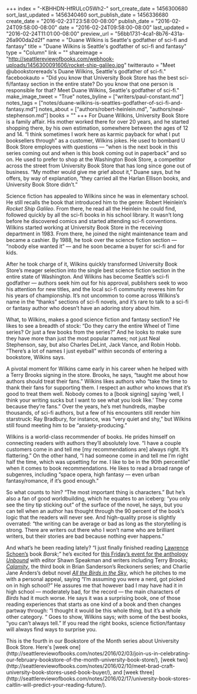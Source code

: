 +++
index = "-KBHHDN-HfRULcO5Wh2-"
sort_create_date = 1456300680
sort_last_updated = 1456340460
sort_publish_date = 1456336680
create_date = "2016-02-23T23:58:00-08:00"
publish_date = "2016-02-24T09:58:00-08:00"
date = "2016-02-24T09:58:00-08:00"
last_updated = "2016-02-24T11:01:00-08:00"
preview_url = "56bb1731-4ca1-8b76-431a-26a900da2d2f"
name = "Duane Wilkins is Seattle's godfather of sci-fi and fantasy"
title = "Duane Wilkins is Seattle's godfather of sci-fi and fantasy"
type = "Column"
link = ""
shareimage = "http://seattlereviewofbooks.com/webhook-uploads/1456300091606/rocket-ship-galileo.jpg"
twitterauto = "Meet @ubookstorereads's Duane Wilkins, Seattle's godfather of sci-fi."
facebookauto = "Did you know that University Book Store has the best sci-fi/fantasy section in the entire state? Do you know that one person is responsible for that? Meet Duane Wilkins, Seattle's godfather of sci-fi."
make_image_tweet = "True"
notes_byline = ["writers/paul-constant.md"]
notes_tags = ["notes/duane-wilkins-is-seattles-godfather-of-sci-fi-and-fantasy.md"]
notes_about = ["authors/robert-heinlein.md", "authors/neal-stephenson.md"]
books = ""
+++
For Duane Wilkins, University Book Store is a family affair. His mother worked there for over 20 years, and he started shopping there, by his own estimation, somewhere between the ages of 12 and 14. “I think sometimes I work here as karmic payback for what I put booksellers through” as a customer, Wilkins jokes. He used to bombard U Book Store employees with questions — “when is the next book in this series coming out and when is this book coming out in paperback” and so on. He used to prefer to shop at the Washington Book Store, a competitor across the street from University Book Store that has long since gone out of business. “My mother would give me grief about it,” Duane says, but he offers, by way of explanation, “they carried all the Harlan Ellison books, and University Book Store didn’t.”

Science fiction has appealed to Wilkins since he was in elementary school. He still recalls the book that introduced him to the genre: Robert Heinlein’s *Rocket Ship Galileo*. From there, he read all the Heinlein he could find, followed quickly by all the sci-fi books in his school library. It wasn’t long before he discovered comics and started attending sci-fi conventions. Wilkins started working at University Book Store in the receiving department in 1983. From there, he joined the night maintenance team and became a cashier. By 1988, he took over the science fiction section — “nobody else wanted it” — and he soon became a buyer for sci-fi and for kids.

After he took charge of it, Wilkins quickly transformed University Book Store’s meager selection into the single best science fiction section in the entire state of Washington. And Wilkins has become Seattle’s sci-fi godfather — authors seek him out for his approval, publishers seek to woo his attention for new titles, and the local sci-fi community reveres him for his years of championship. It’s not uncommon to come across Wilkins’s name in the “thanks” sections of sci-fi novels, and it’s rare to talk to a sci-fi or fantasy author who doesn’t have an adoring story about him.

What, to Wilkins, makes a good science fiction and fantasy section? He likes to see a breadth of stock: “Do they carry the entire Wheel of Time series? Or just a few books from the series?” And he looks to make sure they have more than just the most popular names; not just Neal Stephenson, say, but also Charles DeLint, Jack Vance, and Robin Hobb. “There’s a lot of names I just eyeball” within seconds of entering a bookstore, Wilkins says.

A pivotal moment for Wilkins came early in his career when he helped with a Terry Brooks signing in the store. Brooks, he says, “taught me about how authors should treat their fans.” Wilkins likes authors who “take the time to thank their fans for supporting them. I respect an author who knows that it’s good to treat them well. Nobody comes to a [book signing] saying ‘well, I think your writing sucks but I want to see what you look like.’ They come because they’re fans.” Over the years, he’s met hundreds, maybe thousands, of sci-fi authors, but a few of his encounters still render him starstruck: Ray Bradbury, for instance, was “very quiet and shy,” but Wilkins still found meeting him to be “anxiety-producing.”

Wilkins is a world-class recommender of books. He prides himself on connecting readers with authors they’ll absolutely love. “I have a couple customers come in and tell me [my recommendations are] always right. It’s flattering.” On the other hand, “I had someone come in and tell me I’m right half the time, which was upsetting for me. I like to be in the 90th percentile” when it comes to book recommendations. He likes to read a broad range of subgenres, including “space opera, high fantasy — even urban fantasy/romance, if it’s good enough.” 

So what counts to him? “The most important thing is characters.” But he’s also a fan of good worldbuilding, which he equates to an iceberg: “you only see the tiny tip sticking out” of the surface of the novel, he says, but you can tell when an author has thought through the 90 percent of the book’s logic that the readers will never see. And high-quality prose is slightly overrated: “the writing can be average or bad as long as the storytelling is strong. There are writers out there who I won’t name who are brilliant writers, but their stories are bad because nothing ever happens.”

And what’s he been reading lately? “I just finally finished reading [Lawrence Schoen’s](http://www4.bookstore.washington.edu/_trade/ShowTitleUBS2.taf?ActionArg=Title&ISBN=9780765377029&SKU=2870117&sdb=ALL) book *Barsk*;” he’s excited for [this Friday’s event for the anthology *Unbound*](http://www2.bookstore.washington.edu/_events/events_cal.taf?evmonth=02&evyear=2016&eventid=2016010815273200) with editor Shawn Speakman and writers including Terry Brooks; [*Calamity*](http://www4.bookstore.washington.edu/_trade/ShowTitleUBS2.taf?ActionArg=Title&ISBN=9780385743600&SKU=5359311&sdb=ALL), the third book in Brian Sanderson’s Reckoners series; and Charlie Jane Anders’s debut novel [*All the Birds in the Sky*](http://www4.bookstore.washington.edu/_trade/ShowTitleUBS2.taf?ActionArg=Title&ISBN=9780765379948&SKU=5074135&sdb=ALL), which he pitches to me with a personal appeal, saying “I’m assuming you were a nerd, got picked on in high school?” He assures me that however bad I may have had it in high school — moderately bad, for the record — the main characters of *Birds* had it much worse. He says it was a surprising book, one of those reading experiences that starts as one kind of a book and then changes partway through:  “I thought it would be this whole thing, but it’s a whole other category. “ Goes to show, Wilkins says; with some of the best books, “you can’t always tell.” If you read the right books, science fiction/fantasy will always find ways to surprise you.

<p class="footer">This is the fourth in our Bookstore of the Month series about University Book Store. Here's [week one](http://seattlereviewofbooks.com/notes/2016/02/03/join-us-in-celebrating-our-february-bookstore-of-the-month-university-book-store/), [week two](http://seattlereviewofbooks.com/notes/2016/02/10/meet-brad-craft-university-book-stores-used-book-buyer/), and [week three](http://seattlereviewofbooks.com/notes/2016/02/17/university-book-stores-caitlin-will-predict-your-reading-future/).</p>